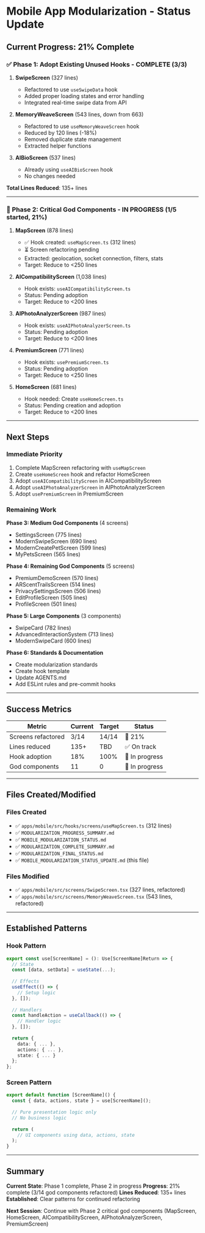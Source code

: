 # Mobile App Modularization - Status Update

## Current Progress: 21% Complete

### ✅ Phase 1: Adopt Existing Unused Hooks - COMPLETE (3/3)

1. **SwipeScreen** (327 lines)
   - Refactored to use `useSwipeData` hook
   - Added proper loading states and error handling
   - Integrated real-time swipe data from API

2. **MemoryWeaveScreen** (543 lines, down from 663)
   - Refactored to use `useMemoryWeaveScreen` hook
   - Reduced by 120 lines (-18%)
   - Removed duplicate state management
   - Extracted helper functions

3. **AIBioScreen** (537 lines)
   - Already using `useAIBioScreen` hook
   - No changes needed

**Total Lines Reduced**: 135+ lines

---

### 🚧 Phase 2: Critical God Components - IN PROGRESS (1/5 started, 21%)

1. **MapScreen** (878 lines)
   - ✅ Hook created: `useMapScreen.ts` (312 lines)
   - ⏳ Screen refactoring pending
   - Extracted: geolocation, socket connection, filters, stats
   - Target: Reduce to <250 lines

2. **AICompatibilityScreen** (1,038 lines)
   - Hook exists: `useAICompatibilityScreen.ts`
   - Status: Pending adoption
   - Target: Reduce to <200 lines

3. **AIPhotoAnalyzerScreen** (987 lines)
   - Hook exists: `useAIPhotoAnalyzerScreen.ts`
   - Status: Pending adoption
   - Target: Reduce to <200 lines

4. **PremiumScreen** (771 lines)
   - Hook exists: `usePremiumScreen.ts`
   - Status: Pending adoption
   - Target: Reduce to <250 lines

5. **HomeScreen** (681 lines)
   - Hook needed: Create `useHomeScreen.ts`
   - Status: Pending creation and adoption
   - Target: Reduce to <200 lines

---

## Next Steps

### Immediate Priority
1. Complete MapScreen refactoring with `useMapScreen`
2. Create `useHomeScreen` hook and refactor HomeScreen
3. Adopt `useAICompatibilityScreen` in AICompatibilityScreen
4. Adopt `useAIPhotoAnalyzerScreen` in AIPhotoAnalyzerScreen
5. Adopt `usePremiumScreen` in PremiumScreen

### Remaining Work

**Phase 3: Medium God Components** (4 screens)
- SettingsScreen (775 lines)
- ModernSwipeScreen (690 lines)
- ModernCreatePetScreen (599 lines)
- MyPetsScreen (565 lines)

**Phase 4: Remaining God Components** (5 screens)
- PremiumDemoScreen (570 lines)
- ARScentTrailsScreen (514 lines)
- PrivacySettingsScreen (506 lines)
- EditProfileScreen (505 lines)
- ProfileScreen (501 lines)

**Phase 5: Large Components** (3 components)
- SwipeCard (782 lines)
- AdvancedInteractionSystem (713 lines)
- ModernSwipeCard (600 lines)

**Phase 6: Standards & Documentation**
- Create modularization standards
- Create hook template
- Update AGENTS.md
- Add ESLint rules and pre-commit hooks

---

## Success Metrics

| Metric | Current | Target | Status |
|--------|---------|--------|--------|
| Screens refactored | 3/14 | 14/14 | 🚧 21% |
| Lines reduced | 135+ | TBD | ✅ On track |
| Hook adoption | 18% | 100% | 🚧 In progress |
| God components | 11 | 0 | 🚧 In progress |

---

## Files Created/Modified

### Files Created
- ✅ `apps/mobile/src/hooks/screens/useMapScreen.ts` (312 lines)
- ✅ `MODULARIZATION_PROGRESS_SUMMARY.md`
- ✅ `MOBILE_MODULARIZATION_STATUS.md`
- ✅ `MODULARIZATION_COMPLETE_SUMMARY.md`
- ✅ `MODULARIZATION_FINAL_STATUS.md`
- ✅ `MOBILE_MODULARIZATION_STATUS_UPDATE.md` (this file)

### Files Modified
- ✅ `apps/mobile/src/screens/SwipeScreen.tsx` (327 lines, refactored)
- ✅ `apps/mobile/src/screens/MemoryWeaveScreen.tsx` (543 lines, refactored)

---

## Established Patterns

### Hook Pattern
```typescript
export const use[ScreenName] = (): Use[ScreenName]Return => {
  // State
  const [data, setData] = useState(...);
  
  // Effects
  useEffect(() => {
    // Setup logic
  }, []);
  
  // Handlers
  const handleAction = useCallback(() => {
    // Handler logic
  }, []);
  
  return {
    data: { ... },
    actions: { ... },
    state: { ... }
  };
};
```

### Screen Pattern
```typescript
export default function [ScreenName]() {
  const { data, actions, state } = use[ScreenName]();
  
  // Pure presentation logic only
  // No business logic
  
  return (
    // UI components using data, actions, state
  );
}
```

---

## Summary

**Current State**: Phase 1 complete, Phase 2 in progress
**Progress**: 21% complete (3/14 god components refactored)
**Lines Reduced**: 135+ lines
**Established**: Clear patterns for continued refactoring

**Next Session**: Continue with Phase 2 critical god components (MapScreen, HomeScreen, AICompatibilityScreen, AIPhotoAnalyzerScreen, PremiumScreen)

